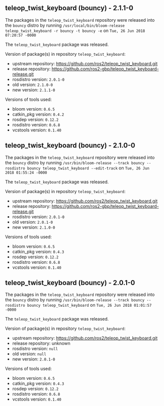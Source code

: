 ## teleop_twist_keyboard (bouncy) - 2.1.1-0

The packages in the `teleop_twist_keyboard` repository were released into the `bouncy` distro by running `/usr/local/bin/bloom-release teleop_twist_keyboard -r bouncy -t bouncy -e` on `Tue, 26 Jun 2018 07:20:57 -0000`

The `teleop_twist_keyboard` package was released.

Version of package(s) in repository `teleop_twist_keyboard`:

- upstream repository: https://github.com/ros2/teleop_twist_keyboard.git
- release repository: https://github.com/ros2-gbp/teleop_twist_keyboard-release.git
- rosdistro version: `2.0.1-0`
- old version: `2.1.0-0`
- new version: `2.1.1-0`

Versions of tools used:

- bloom version: `0.6.5`
- catkin_pkg version: `0.4.2`
- rosdep version: `0.12.2`
- rosdistro version: `0.6.8`
- vcstools version: `0.1.40`


## teleop_twist_keyboard (bouncy) - 2.1.0-0

The packages in the `teleop_twist_keyboard` repository were released into the `bouncy` distro by running `/usr/bin/bloom-release --track bouncy --rosdistro bouncy teleop_twist_keyboard --edit-track` on `Tue, 26 Jun 2018 01:55:24 -0000`

The `teleop_twist_keyboard` package was released.

Version of package(s) in repository `teleop_twist_keyboard`:

- upstream repository: https://github.com/ros2/teleop_twist_keyboard.git
- release repository: https://github.com/ros2-gbp/teleop_twist_keyboard-release.git
- rosdistro version: `2.0.1-0`
- old version: `2.0.1-0`
- new version: `2.1.0-0`

Versions of tools used:

- bloom version: `0.6.5`
- catkin_pkg version: `0.4.3`
- rosdep version: `0.12.2`
- rosdistro version: `0.6.8`
- vcstools version: `0.1.40`


## teleop_twist_keyboard (bouncy) - 2.0.1-0

The packages in the `teleop_twist_keyboard` repository were released into the `bouncy` distro by running `/usr/bin/bloom-release --track bouncy --rosdistro bouncy teleop_twist_keyboard` on `Tue, 26 Jun 2018 01:01:57 -0000`

The `teleop_twist_keyboard` package was released.

Version of package(s) in repository `teleop_twist_keyboard`:

- upstream repository: https://github.com/ros2/teleop_twist_keyboard.git
- release repository: unknown
- rosdistro version: `null`
- old version: `null`
- new version: `2.0.1-0`

Versions of tools used:

- bloom version: `0.6.5`
- catkin_pkg version: `0.4.3`
- rosdep version: `0.12.2`
- rosdistro version: `0.6.8`
- vcstools version: `0.1.40`



